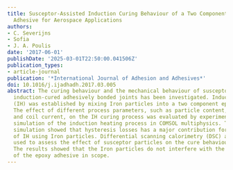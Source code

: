 ```yaml
---
title: Susceptor-Assisted Induction Curing Behaviour of a Two Component Epoxy Paste
  Adhesive for Aerospace Applications
authors:
- C. Severijns
- Sofia
- J. A. Poulis
date: '2017-06-01'
publishDate: '2025-03-01T22:50:00.041506Z'
publication_types:
- article-journal
publication: '*International Journal of Adhesion and Adhesives*'
doi: 10.1016/j.ijadhadh.2017.03.005
abstract: The curing behaviour and the mechanical behaviour of susceptor-assisted
  induction-cured adhesively bonded joints has been investigated. Induction Heating
  (IH) was established by mixing Iron particles into a two component epoxy paste adhesive.
  The effect of different process parameters, such as particle content, coupling distance
  and coil current, on the IH curing process was evaluated by experimental tests and
  simulation of the induction heating process in COMSOL multiphysics. The process
  simulation showed that hysteresis losses has a major contribution for the heat generation
  of IH using Iron particles. Differential scanning calorimetry (DSC) analysis was
  used to assess the effect of susceptor particles on the cure behaviour of the adhesive.
  The results showed that the Iron particles do not interfere with the curing process
  of the epoxy adhesive in scope.
---
```


